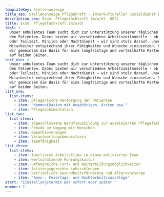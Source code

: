 ```yaml
---
templateKey: stellenanzeige
title_seo: Stellenanzeige Pflegekraft - Interkultureller Sozialdienst Hannover
description_seo: Exam. Pflegefachkraft (m/w/d)  DESC
title: Exam. Pflegefachkraft (m/w/d)
text: >
  Unser ambulantes Team sucht dich zur Unterstützung unserer täglichen Touren zu
  den Patienten. Dabei bieten wir verschiedene Arbeitszeitmodelle - ob Vollzeit
  oder Teilzeit, Minijob oder Nachtdienst – wir sind stolz darauf, unsere
  Mitarbeiter entsprechend ihrer Fähigkeiten und Wünsche einzusetzen. So legen
  wir gemeinsam die Basis für eine langfristige und vorteilhafte Partnerschaft
  auf beiden Seiten.
text_one: >-
  Unser ambulantes Team sucht dich zur Unterstützung unserer täglichen Touren zu
  den Patienten. Dabei bieten wir verschiedene Arbeitszeitmodelle - ob Vollzeit
  oder Teilzeit, Minijob oder Nachtdienst – wir sind stolz darauf, unsere
  Mitarbeiter entsprechend ihrer Fähigkeiten und Wünsche einzusetzen. So legen
  wir gemeinsam die Basis für eine langfristige und vorteilhafte Partnerschaft
  auf beiden Seiten.
list_one:
  list-items:
    - item: pflegerische Versorgung der Patienten
    - item: "Kommunikation mit Angehörigen, Ärzten usw."
    - item: Pflegedokumentation
list_two:
  list-items:
    - item: abgeschlossene Berufsausbildung zur examinierten Pflegefachkraft
    - item: Freude am Umgang mit Menschen
    - item: Empathievermögen
    - item: Verantwortungsbewusstsein
    - item: Teamfähigkeit
list_three:
  list-items:
    - item: familiäres Arbeitsklima in einem motivierten Team
    - item: wertschätzende Führungskultur
    - item: umfangreiche Fort- und Weiterbildungsmöglichkeiten
    - item: leistungsgerechte Lohnzahlungen
    - item: betriebliche Gesundheitsförderung und Altersvorsorge
    - item: "Sonn-, Feiertags- und Nachtarbeitszuschläge"
start: "Einstellungstermin per sofort oder später "
number: 2
---
```

